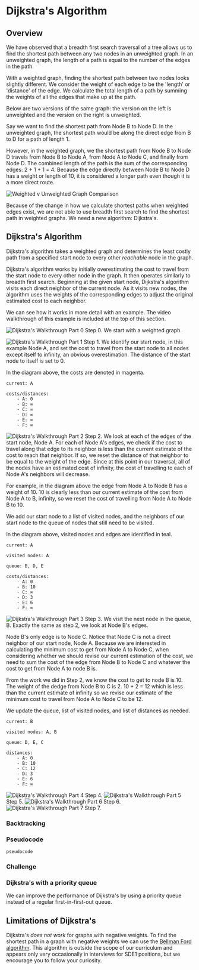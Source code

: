 # Dijkstra's Algorithm

## Overview 

We have observed that a breadth first search traversal of a tree allows us to find the shortest path between any two nodes in an unweighted graph. In an unweighted graph, the length of a path is equal to the number of the edges in the path.

With a weighted graph, finding the shortest path between two nodes looks slightly different. We consider the weight of each edge to be the 'length' or 'distance' of the edge. We calculate the total length of a path by summing the weights of all the edges that make up at the path.

Below are two versions of the same graph: the version on the left is unweighted and the version on the right is unweighted.

Say we want to find the shortest path from Node B to Node D. In the unweighted graph, the shortest path would be along the direct edge from B to D for a path of length 1. 

However, in the weighted graph, we the shortest path from Node B to Node D travels from Node B to Node A, from Node A to Node C, and finally from Node D. The combined length of the path is the sum of the corresponding edges: 2 + 1 + 1 = 4. Because the edge directly between Node B to Node D has a weight or length of 10, it is considered a longer path even though it is a more direct route. 

![Weighted v Unweighted Graph Comparison](./images/weighted-v-unweighted.png)

Because of the change in how we calculate shortest paths when weighted edges exist, we are not able to use breadth first search to find the shortest path in weighted graphs. We need a new algorithm: Dijkstra's. 

## Dijkstra's Algorithm
<!-- Video -->

Dijkstra's algorithm takes a weighted graph and determines the least costly path from a specified start node to every other _reachable_ node in the graph.


Dijkstra's algorithm works by initially overestimating the cost to travel from the start node to every other node in the graph. It then operates similarly to breadth first search. Beginning at the given start node, Dijkstra's algorithm visits each direct neighbor of the current node. As it visits new nodes, the algorithm uses the weights of the corresponding edges to adjust the original estimated cost to each neighbor. 

We can see how it works in more detail with an example. The video walkthrough of this example is included at the top of this section.

![Dijkstra's Walkthrough Part 0](./images/dijkstras-0.png)
Step 0. We start with a weighted graph. 

![Dijkstra's Walkthrough Part 1](./images/dijkstras-1.png)
Step 1. We identify our start node, in this example Node A, and set the cost to travel from the start node to all nodes except itself to infinity, an obvious overestimation. The distance of the start node to itself is set to 0.

In the diagram above, the costs are denoted in magenta. 

```
current: A

costs/distances:
    - A: 0
    - B: ∞
    - C: ∞
    - D: ∞
    - E: ∞
    - F: ∞
```
![Dijkstra's Walkthrough Part 2](./images/dijkstras-2.png)
Step 2. We look at each of the edges of the start node, Node A. For each of Node A's edges, we check if the cost to travel along that edge to its neighbor is less than the current estimate of the cost to reach that neighbor. If so, we reset the distance of that neighbor to be equal to the weight of the edge. Since at this point in our traversal, all of the nodes have an estimated cost of infinity, the cost of travelling to each of Node A's neighbors will decrease.

For example, in the diagram above the edge from Node A to Node B has a weight of 10. 10 is clearly less than our current estimate of the cost from Node A to B, infinity, so we reset the cost of travelling from Node A to Node B to 10. 

We add our start node to a list of visited nodes, and the neighbors of our start node to the queue of nodes that still need to be visited. 

In the diagram above, visited nodes and edges are identified in teal. 

```
current: A

visited nodes: A 

queue: B, D, E

costs/distances:
    - A: 0
    - B: 10
    - C: ∞
    - D: 3
    - E: 6
    - F: ∞
```
![Dijkstra's Walkthrough Part 3](./images/dijkstras-3.png)
Step 3. We visit the next node in the queue, B. Exactly the same as step 2, we look at Node B's edges.

Node B's only edge is to Node C. Notice that Node C is not a direct neighbor of our start node, Node A. Because we are interested in calculating the minimum cost to get from Node A to Node C, when considering whether we should revise our current estimation of the cost, we need to sum the cost of the edge from Node B to Node C and whatever the cost to get from Node A to node B is. 

From the work we did in Step 2, we know the cost to get to node B is 10. The weight of the dedge from Node B to C is 2. 10 + 2 = 12 which is less than the current estimate of infinity so we revise our estimate of the minimum cost to travel from Node A to Node C to be 12. 


We update the queue, list of visited nodes, and list of distances as needed.

```
current: B

visited nodes: A, B 

queue: D, E, C

distances:
    - A: 0
    - B: 10
    - C: 12
    - D: 3
    - E: 6
    - F: ∞
```
![Dijkstra's Walkthrough Part 4](./images/dijkstras-4.png)
Step 4. 
![Dijkstra's Walkthrough Part 5](./images/dijkstras-5.png)
Step 5.
![Dijkstra's Walkthrough Part 6](./images/dijkstras-6.png)
Step 6.
![Dijkstra's Walkthrough Part 7](./images/dijkstras-7.png)
Step 7.


### Backtracking

### Pseudocode
```
pseudocode
```


### Challenge

### Dijkstra's with a priority queue

We can improve the performance of Dijkstra's by using a priority queue instead of a regular first-in-first-out queue. 




## Limitations of Dijkstra's

Dijkstra's _does not work_ for graphs with negative weights. To find the shortest path in a graph with negative weights we can use the [Bellman Ford algorithm](https://www.programiz.com/dsa/bellman-ford-algorithm). This algorithm is outside the scope of our curriculum and appears only very occasionally in interviews for SDE1 positions, but we encourage you to follow your curiosity.

